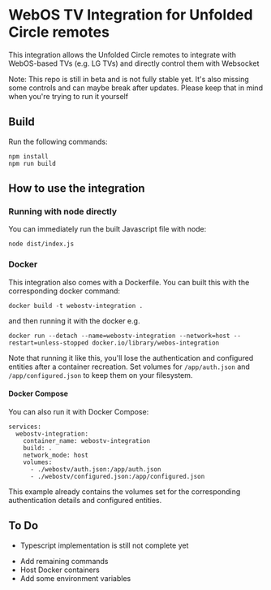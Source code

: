 # WebOS TV Integration for Unfolded Circle remotes

This integration allows the Unfolded Circle remotes to integrate with WebOS-based TVs (e.g. LG TVs) and directly control them with Websocket

Note: This repo is still in beta and is not fully stable yet. It's also missing some controls and can maybe break after updates. Please keep that in mind when you're trying to run it yourself

## Build

Run the following commands:

```
npm install
npm run build
```

## How to use the integration

### Running with node directly

You can immediately run the built Javascript file with node:

```
node dist/index.js
```

### Docker

This integration also comes with a Dockerfile. You can built this with the corresponding docker command:

```
docker build -t webostv-integration .
```

and then running it with the docker e.g.

```
docker run --detach --name=webostv-integration --network=host --restart=unless-stopped docker.io/library/webos-integration
```

Note that running it like this, you'll lose the authentication and configured entities after a container recreation. Set volumes for `/app/auth.json` and `/app/configured.json` to keep them on your filesystem.

#### Docker Compose

You can also run it with Docker Compose:

```
services:
  webostv-integration:
    container_name: webostv-integration
    build: .
    network_mode: host
    volumes:
      - ./webostv/auth.json:/app/auth.json
      - ./webostv/configured.json:/app/configured.json
```

This example already contains the volumes set for the corresponding authentication details and configured entities.

## To Do

- Typescript implementation is still not complete yet

* Add remaining commands
* Host Docker containers
* Add some environment variables
